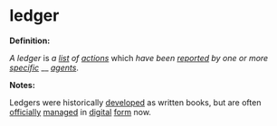 # ledger

**Definition:**

_A ledger_ is _a_ [_list_](https://github.com/gcassel/Modular-Organization-Terminology/tree/master/terms/list.md) _of_ [_actions_](https://github.com/gcassel/Modular-Organization-Terminology/tree/master/terms/act.md) which _have been_ [_reported_](https://github.com/gcassel/Modular-Organization-Terminology/tree/master/terms/report.md) _by one or more_ [_specific_](https://github.com/gcassel/Modular-Organization-Terminology/tree/master/terms/specific.md) __ [_agents_](https://github.com/gcassel/Modular-Organization-Terminology/tree/master/terms/agent.md).

**Notes:**

Ledgers were historically [developed](https://github.com/gcassel/Modular-Organization-Terminology/tree/master/terms/develop.md) as written books, but are often [officially](https://github.com/gcassel/Modular-Organization-Terminology/tree/master/terms/official.md) [managed](https://github.com/gcassel/Modular-Organization-Terminology/tree/master/terms/manage.md) in [digital](https://github.com/gcassel/Modular-Organization-Terminology/tree/master/terms/digital.md) [form](https://github.com/gcassel/Modular-Organization-Terminology/tree/master/terms/form.md) now.
